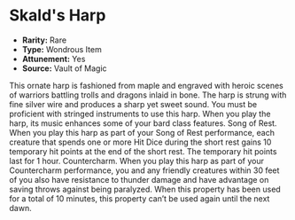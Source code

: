 # Skald's Harp

- **Rarity:** Rare
- **Type:** Wondrous Item
- **Attunement:** Yes
- **Source:** Vault of Magic

This ornate harp is fashioned from maple and engraved with heroic scenes of warriors battling trolls and dragons inlaid in bone. The harp is strung with fine silver wire and produces a sharp yet sweet sound. You must be proficient with stringed instruments to use this harp. When you play the harp, its music enhances some of your bard class features. Song of Rest. When you play this harp as part of your Song of Rest performance, each creature that spends one or more Hit Dice during the short rest gains 10 temporary hit points at the end of the short rest. The temporary hit points last for 1 hour. Countercharm. When you play this harp as part of your Countercharm performance, you and any friendly creatures within 30 feet of you also have resistance to thunder damage and have advantage on saving throws against being paralyzed. When this property has been used for a total of 10 minutes, this property can’t be used again until the next dawn.
